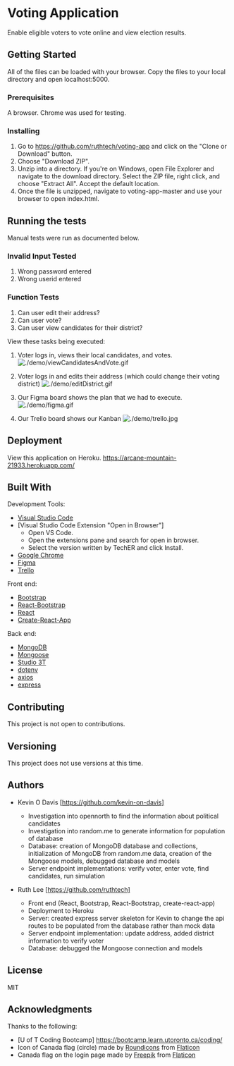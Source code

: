 # Voting Application
Enable eligible voters to vote online and view election results. 

## Getting Started
All of the files can be loaded with your browser. Copy the files to your local directory and open localhost:5000.

### Prerequisites
A browser. Chrome was used for testing. 

### Installing
1. Go to https://github.com/ruthtech/voting-app and click on the "Clone or Download" button. 
2. Choose "Download ZIP". 
3. Unzip into a directory. If you're on Windows, open File Explorer and navigate to the download directory. Select the ZIP file, right click, and choose "Extract All". Accept the default location.
4. Once the file is unzipped, navigate to voting-app-master and use your browser to open index.html.


## Running the tests

Manual tests were run as documented below.

### Invalid Input Tested
1. Wrong password entered
2. Wrong userid entered

### Function Tests
1. Can user edit their address?
2. Can user vote? 
3. Can user view candidates for their district?

View these tasks being executed:

1. Voter logs in, views their local candidates, and votes.
![./demo/viewCandidatesAndVote.gif](./demo/viewCandidatesAndVote.gif)

2. Voter logs in and edits their address (which could change their voting district)
![./demo/editDistrict.gif](./demo/editDistrict.gif)

3. Our Figma board shows the plan that we had to execute.
![./demo/figma.gif](./demo/figma.gif)

4. Our Trello board shows our Kanban
![./demo/trello.jpg](./demo/trello.jpg)


## Deployment
View this application on Heroku.  https://arcane-mountain-21933.herokuapp.com/

## Built With
Development Tools:
  * [Visual Studio Code](https://code.visualstudio.com/docs/setup/setup-overview)
  * [Visual Studio Code Extension "Open in Browser"] 
    * Open VS Code.
    * Open the extensions pane and search for open in browser.
    * Select the version written by TechER and click Install.
  * [Google Chrome](https://www.google.com/chrome/browser/desktop/index.html)
  * [Figma](https://www.figma.com)
  * [Trello](https://trello.com/)

Front end:
  * [Bootstrap](https://getbootstrap.com)
  * [React-Bootstrap](https://react-bootstrap.github.io/)
  * [React](https://reactjs.org/)
  * [Create-React-App](https://github.com/facebook/create-react-app)

Back end:
  * [MongoDB](https://www.mongodb.com/)
  * [Mongoose](https://www.npmjs.com/package/mongoose)
  * [Studio 3T](https://studio3t.com/)
  * [dotenv](https://www.npmjs.com/package/dotenv)
  * [axios](https://www.npmjs.com/package/axios)
  * [express](https://www.npmjs.com/package/express)


## Contributing
This project is not open to contributions.

## Versioning
This project does not use versions at this time. 

## Authors
* Kevin O Davis [https://github.com/kevin-on-davis]
   * Investigation into opennorth to find the information about political candidates
   * Investigation into random.me to generate information for population of database
   * Database: creation of MongoDB database and collections, initialization of MongoDB from random.me data, creation of the Mongoose models, debugged database and models
   * Server endpoint implementations: verify voter, enter vote, find candidates, run simulation


* Ruth Lee [https://github.com/ruthtech]
   * Front end (React, Bootstrap, React-Bootstrap, create-react-app)
   * Deployment to Heroku
   * Server: created express server skeleton for Kevin to change the api routes to be populated from the database rather than mock data
   * Server endpoint implementation: update address, added district information to verify voter 
   * Database: debugged the Mongoose connection and models

## License
MIT

## Acknowledgments
Thanks to the following:
* [U of T Coding Bootcamp] https://bootcamp.learn.utoronto.ca/coding/
* Icon of Canada flag (circle) made by [Roundicons](https://www.flaticon.com/authors/roundicons) from [Flaticon](https://www.flaticon.com/)
* Canada flag on the login page made by [Freepik](https://www.flaticon.com/authors/freepik) from [Flaticon](https://www.flaticon.com)


  
